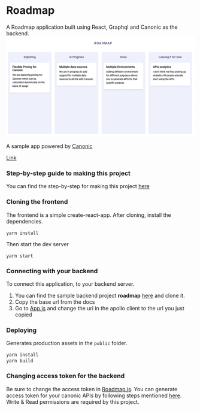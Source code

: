 # Roadmap

A Roadmap application built using React, Graphql and Canonic as the backend.
![Screenshot](./screenshot.png)

A sample app powered by [Canonic](https://canonic.dev/)

[Link](https://canonic-roadmap.netlify.app/)
<br/>

### Step-by-step guide to making this project
You can find the step-by-step for making this project [here](https://dev.to/canonic/how-to-build-a-customer-facing-roadmap-with-react-1gal)

### Cloning the frontend

The frontend is a simple create-react-app. After cloning, install the dependencies.

```
yarn install
```

Then start the dev server

```
yarn start
```

### Connecting with your backend

To connect this application, to your backend server.

1. You can find the sample backend project **roadmap** [here](https://app.canonic.dev/dashboard/marketplace/samples) and clone it.
2. Copy the base url from the docs
3. Go to [App.js](./src/App.js) and change the uri in the apollo client to the url you just copied

### Deploying

Generates production assets in the `public` folder.

```
yarn install
yarn build
```


### Changing access token for the backend
Be sure to change the access token in [Roadmap.js](./src/components/Roadmap/Roadmap.js). You can generate access token
for your canonic APIs by following steps mentioned [here](https://docs.canonic.dev/concepts/projects/permissions). Write & Read permissions are required by this project.